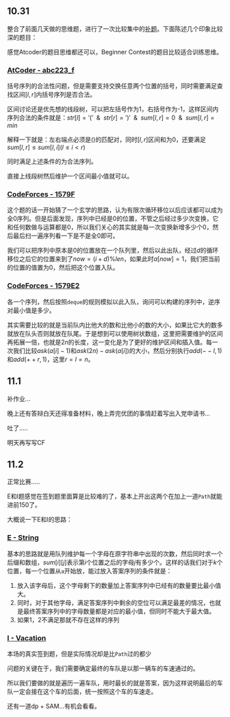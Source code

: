 ## 10.31

整合了前面几天做的思维题，进行了一次比较集中的[补题](https://vjudge.net/contest/463722)。下面陈述几个印象比较深的题目：

感觉Atcoder的题目思维都还可以，Beginner Contest的题目比较适合训练思维。

### [AtCoder - abc223_f ](https://vjudge.net/problem/AtCoder-abc223_f/origin)

括号序列的合法性问题，但是需要支持交换任意两个位置的括号，同时需要满足查找区间$[l,r]$内括号序列是否合法。

区间讨论还是优先想的线段树，可以把左括号作为1，右括号作为-1，这样区间内序列合法的条件就是：$str[l] = '(' \enspace \& \enspace str[r] = ')' \enspace \& \enspace sum[l,r] = 0 \enspace \& \enspace sum[l,r] = min$

解释一下就是：左右端点必须是$()$的匹配对，同时$[l,r]$区间和为0，还要满足$sum[l,r] \le sum[l,i] (l \le i < r)$

同时满足上述条件的为合法序列。

直接上线段树然后维护一个区间最小值就可以。



### [CodeForces - 1579F](https://vjudge.net/problem/CodeForces-1579F/origin)

这个题的话一开始猜了一个玄学的思路，认为有限次循环移位以后应该都可以成为全0序列。但是后面发现，序列中已经是0的位置，不管之后经过多少次变换，它和任何数做与运算都是0，所以我们关心的其实就是每一次变换新增多少个0，然后最后扫一遍序列看一下是不是全0即可。

我们可以把序列中原本是0的位置放在一个队列里，然后以此出队，经过$d$的循环移位之后它的位置来到了$now = (i + d) \% len$，如果此时$a[now]  =1$，我们把当前的位置的值置为0，然后把这个位置入队。



### [CodeForces - 1579E2 ](https://vjudge.net/problem/CodeForces-1579E2/origin)

各一个序列，然后按照`deque`的规则模拟以此入队，询问可以构建的序列中，逆序对最小值是多少。

其实需要比较的就是当前队内比他大的数和比他小的数的大小，如果比它大的数多就放在队头否则就放在队尾。于是想到可以使用树状数组，这里把需要维护的区间再拓展一倍，也就是$2n$的长度，这一变化是为了更好的维护区间和插入值。每一次我们比较$ask(a[i] - 1)$和$ask(2n) - ask(a[i])$的大小，然后分别执行$add(-- l, 1)$和$add(++r, 1)$，这里$r = l = n$。



## 11.1

补作业...

晚上还有答辩白天还得准备材料，晚上弄完优团的事情赶着写出入党申请书...

吐了.....

明天再写写CF



## 11.2

正常比赛.....

E和I题感觉在签到题里面算是比较难的了，基本上开出这两个在加上一道`Path`就能进前150了。

大概说一下E和I的思路：

### [E - String](https://vjudge.net/problem/HDU-6586)

基本的思路就是用队列维护每一个字母在原字符串中出现的次数，然后同时求一个后缀和数组，$sum[i][j]$表示第$i$个位置之后的字母$j$有多少个。这样的话我们对于$k$个位置，每一个位置从`a`开始放，能过放入答案序列的条件就是：

1. 放入该字母后，这个字母剩下的数量加上答案序列中已经有的数量要比最小值大。
2. 同时，对于其他字母，满足答案序列中剩余的空位可以满足最差的情况，也就是最终答案序列中的字母数量都是对应的最小值，但同时不能大于最大值。
3. 如果1，2不满足那就不存在这样的序列



### [I - Vacation](https://vjudge.net/problem/HDU-6581)

本场的真实签到题，但是实际情况却是比`Path`过的都少

问题的关键在于，我们需要确定最终的车队是以那一辆车的车速通过的。

所以我们要做的就是遍历一遍车队，用时最长的就是答案，因为这样说明最后的车队一定会接在这个车的后面，统一按照这个车的车速走。

还有一道dp + SAM...有机会看看。
